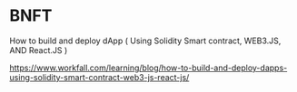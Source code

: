 # BNFT
How to build and deploy dApp ( Using Solidity Smart contract, WEB3.JS, AND React.JS )

https://www.workfall.com/learning/blog/how-to-build-and-deploy-dapps-using-solidity-smart-contract-web3-js-react-js/
